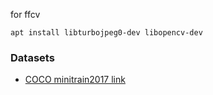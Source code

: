 for ffcv

`apt install libturbojpeg0-dev libopencv-dev`


### Datasets

- [COCO minitrain2017 link](https://ln5.sync.com/dl/0324da1d0/rmi7abjx-2dj4ktii-d9jcwgc5-s7fwwrb7/view/default/12056974190004)